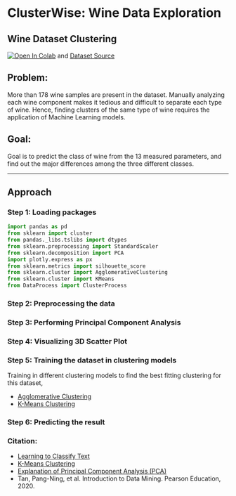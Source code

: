 # ClusterWise: Wine Data Exploration

## Wine Dataset Clustering
 [![Open In Colab](https://colab.research.google.com/assets/colab-badge.svg)](https://drive.google.com/file/d/1MnnLm4nhtdIgZUqm3-5efOiyyB14pv5e/view?usp=sharing) and [Dataset Source](https://archive.ics.uci.edu/dataset/109/wine)

## Problem:
 More than 178 wine samples are present in the dataset. Manually analyzing each wine component makes it tedious and difficult to separate each type of wine. Hence, finding clusters of the same type of wine requires the application of Machine Learning models.

## Goal:
 Goal is to predict the class of wine from the 13 measured parameters, and find out the major differences among the three different classes.

--------------------------------------------------------------------------------------------------------------------------------------------------------------------

## Approach

### Step 1: Loading packages

 ```python
 import pandas as pd
 from sklearn import cluster
 from pandas._libs.tslibs import dtypes
 from sklearn.preprocessing import StandardScaler
 from sklearn.decomposition import PCA
 import plotly.express as px
 from sklearn.metrics import silhouette_score
 from sklearn.cluster import AgglomerativeClustering
 from sklearn.cluster import KMeans
 from DataProcess import ClusterProcess
 ```

### Step 2: Preprocessing the data

### Step 3: Performing Principal Component Analysis

### Step 4: Visualizing 3D Scatter Plot

### Step 5: Training the dataset in clustering models
 Training in different clustering models to find the best fitting clustering for this dataset,

 * [Agglomerative Clustering](http://scikit-learn.org/stable/modules/generated/sklearn.cluster.AgglomerativeClustering.html)
 * [K-Means Clustering](http://scikit-learn.org/stable/modules/generated/sklearn.cluster.KMeans.html)

### Step 6: Predicting the result

### Citation:
 * [Learning to Classify Text](https://www.nltk.org/book/ch06.html)
 * [K-Means Clustering](https://towardsdatascience.com/k-means-clustering-algorithm-applications-evaluation-methods-and-drawbacks-aa03e644b48a)
 * [Explanation of Principal Component Analysis (PCA)](https://builtin.com/data-science/step-step-explanation-principal-component-analysis)
 * Tan, Pang-Ning, et al. Introduction to Data Mining. Pearson Education, 2020.

